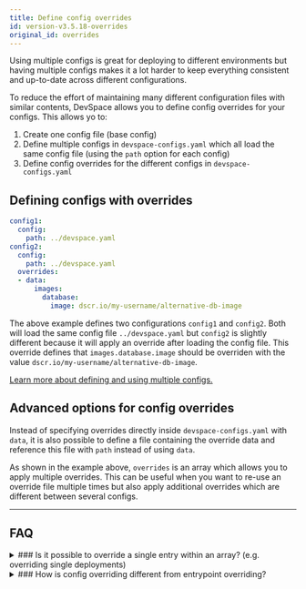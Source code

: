 ```yaml
---
title: Define config overrides
id: version-v3.5.18-overrides
original_id: overrides
---
```


Using multiple configs is great for deploying to different environments but having multiple configs makes it a lot harder to keep everything consistent and up-to-date across different configurations.

To reduce the effort of maintaining many different configuration files with similar contents, DevSpace allows you to define config overrides for your configs. This allows yo to:

1. Create one config file (base config)
2. Define multiple configs in `devspace-configs.yaml` which all load the same config file (using the `path` option for each config)
3. Define config overrides for the different configs in `devspace-configs.yaml`

## Defining configs with overrides

```yaml
config1:
  config:
    path: ../devspace.yaml
config2:
  config:
    path: ../devspace.yaml
  overrides:
  - data:
      images:
        database:
          image: dscr.io/my-username/alternative-db-image
```
The above example defines two configurations `config1` and `config2`. Both will load the same config file `../devspace.yaml` but `config2` is slightly different because it will apply an override after loading the config file. This override defines that `images.database.image` should be overriden with the value `dscr.io/my-username/alternative-db-image`.

[Learn more about defining and using multiple configs.](/docs/configuration/multiple-configs)

## Advanced options for config overrides
Instead of specifying overrides directly inside `devspace-configs.yaml` with `data`, it is also possible to define a file containing the override data and reference this file with `path` instead of using `data`.

As shown in the example above, `overrides` is an array which allows you to apply multiple overrides. This can be useful when you want to re-use an override file multiple times but also apply additional overrides which are different between several configs.


---
## FAQ

<details>
<summary>
### Is it possible to override a single entry within an array? (e.g. overriding single deployments)
</summary>
**No.** It is, for example, not possible to override one specific deployment defined in the `deployments` section of a config file. Overriding the `deployments` would always override the entire array of `deployments`.
</details>

<details>
<summary>
### How is config overriding different from entrypoint overriding?
</summary>
Entrypoint overriding is a convenience feature that is specifically designed for `devspace dev` and will only be applied when running `devspace dev`. 

Config overriding is an advanced feature that allows you to override parts of a configuration. Config overrides impact any command you run, i.e. `devspace dev` AND `devspace deploy` as well as for any other command that you run using this overridden config.
</details>
